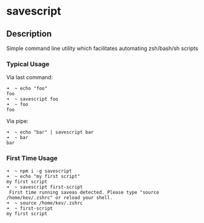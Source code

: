 # savescript

## Description

Simple command line utility which facilitates automating zsh/bash/sh scripts

### Typical Usage

Via last command:

```
➜  ~ echo "foo"
foo
➜  ~ savescript foo
➜  ~ foo
foo
```

Via pipe:

```
➜  ~ echo "bar" | savescript bar
➜  ~ bar
bar
```

### First Time Usage

```
➜  ~ npm i -g savescript
➜  ~ echo "my first script"
my first script
➜  ~ savescript first-script
 First time running saveas detected. Please type "source /home/kev/.zshrc" or reload your shell.
➜  ~ source /home/kev/.zshrc
➜  ~ first-script
my first script
```
